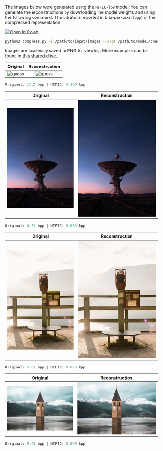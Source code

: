 The images below were generated using the `HIFIC-low` model. You can generate the reconstructions by downloading the model weights and using the following command. The bitrate is reported in bits-per-pixel (`bpp`) of the compressed representation.

[![Open In Colab](https://colab.research.google.com/assets/colab-badge.svg)](https://colab.research.google.com/github/Justin-Tan/high-fidelity-generative-compression/blob/master/assets/HiFIC_torch_colab_demo.ipynb)

```bash
python3 compress.py -i /path/to/input/images --ckpt /path/to/model/checkpoint --reconstruct
```

Images are losslessly saved to PNG for viewing. More examples can be found in [this shared drive.](https://drive.google.com/drive/folders/1lH1pTmekC1jL-gPi1fhEDuyjhfe5x6WG).

Original | Reconstruction
:-------------------------:|:-------------------------:
![guess](originals/cathedral_13.2bpp.png) | ![guess](hific/cathedral_RECON_0.168bpp.png)

```python
Original: 13.2 bpp | HIFIC: 0.168 bpp
```


Original | Reconstruction
:-------------------------:|:-------------------------:
![guess](originals/satellite_4.31bpp.png) | ![guess](hific/satellite_RECON_0.039bpp.png)

```python
Original: 4.31 bpp | HIFIC: 0.039 bpp
```

Original | Reconstruction
:-------------------------:|:-------------------------:
![guess](originals/telephone_5.61bpp.png) | ![guess](hific/telephone_RECON_0.083bpp.png)

```python
Original: 5.61 bpp | HIFIC: 0.083 bpp
```

Original | Reconstruction
:-------------------------:|:-------------------------:
![guess](originals/clocktower_9.93bpp.png) | ![guess](hific/clocktower_RECON_0.090bpp.png)

```python
Original: 9.93 bpp | HIFIC: 0.090 bpp
```
